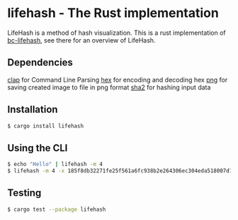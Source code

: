# lifehash - The Rust implementation

LifeHash is a method of hash visualization. This is a rust implementation of [bc-lifehash](https://github.com/BlockchainCommons/bc-lifehash), see there for an overview of LifeHash.

## Dependencies

[clap](https://github.com/clap-rs/clap) for Command Line Parsing 
[hex](https://github.com/KokaKiwi/rust-hex) for encoding and decoding hex
[png](https://github.com/image-rs/image-png) for saving created image to file in png format
[sha2](https://github.com/RustCrypto/hashes) for hashing input data

## Installation
```bash
$ cargo install lifehash
```

## Using the CLI

```bash
$ echo "Hello" | lifehash -m 4
$ lifehash -m 4 -x 185f8db32271fe25f561a6fc938b2e264306ec304eda518007d1764826381969
```

## Testing

```bash
$ cargo test --package lifehash
```